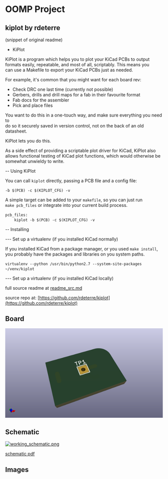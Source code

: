 # OOMP Project  
## kiplot  by rdeterre  
  
(snippet of original readme)  
  
- KiPlot  
  
KiPlot is a program which helps you to plot your KiCad PCBs to output  
formats easily, repeatable, and most of all, scriptably. This means you  
can use a Makefile to export your KiCad PCBs just as needed.  
  
For example, it's common that you might want for each board rev:  
  
* Check DRC one last time (currently not possible)  
* Gerbers, drills and drill maps for a fab in their favourite format  
* Fab docs for the assembler  
* Pick and place files  
  
You want to do this in a one-touch way, and make sure everything you need to  
do so it securely saved in version control, not on the back of an old  
datasheet.  
  
KiPlot lets you do this.  
  
As a side effect of providing a scriptable plot driver for KiCad, KiPlot also  
allows functional testing of KiCad plot functions, which would otherwise be  
somewhat unwieldy to write.  
  
-- Using KiPlot  
  
You can call `kiplot` directly, passing a PCB file and a config file:  
  
```  
-b $(PCB) -c $(KIPLOT_CFG) -v  
```  
  
A simple target can be added to your `makefile`, so you can just run  
`make pcb_files` or integrate into your current build process.  
  
```  
pcb_files:  
    kiplot -b $(PCB) -c $(KIPLOT_CFG) -v  
```  
  
-- Installing  
  
--- Set up a virtualenv (if you installed KiCad normally)  
  
If you installed KiCad from a package manager, or you used `make install`,  
you probably have the packages and libraries on you system paths.  
  
```  
virtualenv --python /usr/bin/python2.7 --system-site-packages ~/venv/kiplot  
```  
  
--- Set up a virtualenv (if you installed KiCad locally)  
  
  full source readme at [readme_src.md](readme_src.md)  
  
source repo at: [https://github.com/rdeterre/kiplot](https://github.com/rdeterre/kiplot)  
## Board  
  
[![working_3d.png](working_3d_600.png)](working_3d.png)  
## Schematic  
  
[![working_schematic.png](working_schematic_600.png)](working_schematic.png)  
  
[schematic pdf](working_schematic.pdf)  
## Images  
